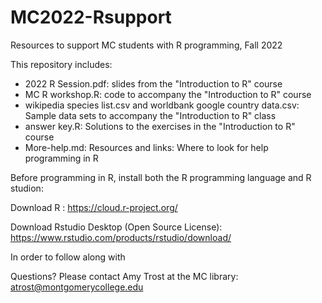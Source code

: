 # MC2022-Rsupport
Resources to support MC students with R programming, Fall 2022

This repository includes:
  - 2022 R Session.pdf: slides from the "Introduction to R" course
  - MC R workshop.R:  code to accompany the "Introduction to R" course
  - wikipedia species list.csv and worldbank google country data.csv: Sample data sets to accompany the "Introduction to R" class
  - answer key.R: Solutions to the exercises in the "Introduction to R" course 
  - More-help.md: Resources and links: Where to look for help programming in R
  
  Before programming in R, install both the R programming language and R studion:
  
  Download R : 
	https://cloud.r-project.org/

  Download Rstudio Desktop (Open Source License):   
	https://www.rstudio.com/products/rstudio/download/
	
	
  In order to follow along with
  
  Questions? Please contact Amy Trost at the MC library: atrost@montgomerycollege.edu

